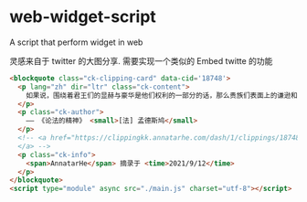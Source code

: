 # web-widget-script

A script that perform widget in web

灵感来自于 twitter 的大图分享. 需要实现一个类似的 Embed twitte 的功能

```html
<blockquote class="ck-clipping-card" data-cid='18748'>
  <p lang="zh" dir="ltr" class="ck-content">
    如果说，围绕着君王们的显赫与豪华是他们权利的一部分的话，那么贵族们表面上的谦逊和朴实就是他们的力量所在。当他们不矫揉造作地显示高贵时，当他们混迹于民众之中时，当他们与平民同穿素衣时，当他们与民共享所有快乐时，平民便会忘记自己的贫弱
  </p>
  <p class="ck-author">
    —— 《论法的精神》 <small>[法] 孟德斯鸠</small>
  </p>
  <!-- <a href="https://clippingkk.annatarhe.com/dash/1/clippings/18748?iac=1">
  </a> -->
  <p class="ck-info">
    <span>AnnatarHe</span> 摘录于 <time>2021/9/12</time>
  </p>
</blockquote>
<script type="module" async src="./main.js" charset="utf-8"></script>
```
